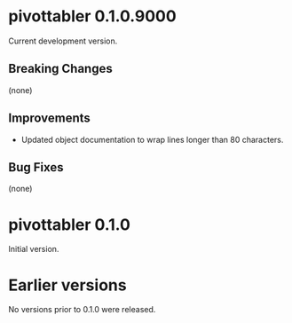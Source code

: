 pivottabler 0.1.0.9000
================

Current development version.

Breaking Changes
----------------

(none)

Improvements
----------------

* Updated object documentation to wrap lines longer than 80 characters. 

Bug Fixes
----------------

(none)

pivottabler 0.1.0
================

Initial version.

Earlier versions
================

No versions prior to 0.1.0 were released.
